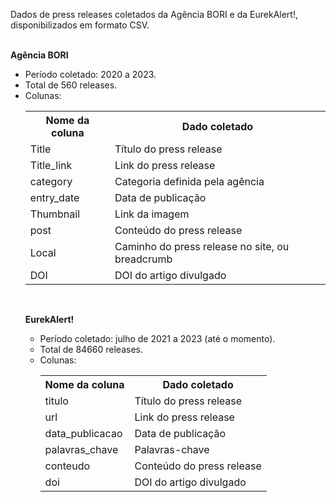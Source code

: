 Dados de press releases coletados da Agência BORI e da EurekAlert!, disponibilizados em formato CSV.
<br><br>

<b>Agência BORI</b>
- Período coletado: 2020 a 2023.
- Total de 560 releases.
- Colunas:
  <table>
              <tr><th>Nome da coluna</th><th>Dado coletado</th></tr>
              <tr><td>Title</td><td>Título do press release</td></tr>
              <tr></tr><td>Title_link</td><td>Link do press release</td></tr>
              <tr><td>category</td><td>Categoria definida pela agência</td></tr>
              <tr><td>entry_date</td><td>Data de publicação</td></tr>
              <tr><td>Thumbnail</td><td>Link da imagem</td></tr>
              <tr><td>post</td><td>Conteúdo do press release</td></tr>
              <tr><td>Local</td><td>Caminho do press release no site, ou breadcrumb</td></tr>
              <tr><td>DOI</td><td>DOI do artigo divulgado</td></tr>
</table>
<br>

<b>EurekAlert!</b>
- Período coletado: julho de 2021 a 2023 (até o momento).
- Total de 84660 releases.
- Colunas:
  <table>
            <tr>
                        <th>Nome da coluna</th>
                        <th>Dado coletado</th>
            </tr>
            <tr>
                        <td>titulo</td>
                        <td>Título do press release</td>
            </tr>
            <tr>
                        <td>url</td>
                        <td>Link do press release</td>
            </tr>
            <tr>
                        <td>data_publicacao</td>
                        <td>Data de publicação</td>
            </tr>
            <tr>
                        <td>palavras_chave</td>
                        <td>Palavras-chave</td>
            </tr>
            <tr>
                        <td>conteudo</td>
                        <td>Conteúdo do press release</td>
            </tr>
            <tr>
                        <td>doi</td>
                        <td>DOI do artigo divulgado</td>
            </tr>
</table>
